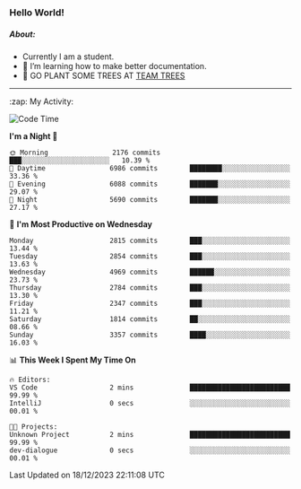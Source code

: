### Hello World!

##### About:
- Currently I am a student.
- 🌱 I’m learning how to make better documentation.
- 🌱 GO PLANT SOME TREES AT [TEAM TREES](https://teamtrees.org/)

---
  <summary>:zap: My Activity:</summary>
  
<!--START_SECTION:waka-->
![Code Time](http://img.shields.io/badge/Code%20Time-1%2C267%20hrs%2050%20mins-blue)

**I'm a Night 🦉** 

```text
🌞 Morning                2176 commits        ███░░░░░░░░░░░░░░░░░░░░░░   10.39 % 
🌆 Daytime                6986 commits        ████████░░░░░░░░░░░░░░░░░   33.36 % 
🌃 Evening                6088 commits        ███████░░░░░░░░░░░░░░░░░░   29.07 % 
🌙 Night                  5690 commits        ███████░░░░░░░░░░░░░░░░░░   27.17 % 
```
📅 **I'm Most Productive on Wednesday** 

```text
Monday                   2815 commits        ███░░░░░░░░░░░░░░░░░░░░░░   13.44 % 
Tuesday                  2854 commits        ███░░░░░░░░░░░░░░░░░░░░░░   13.63 % 
Wednesday                4969 commits        ██████░░░░░░░░░░░░░░░░░░░   23.73 % 
Thursday                 2784 commits        ███░░░░░░░░░░░░░░░░░░░░░░   13.30 % 
Friday                   2347 commits        ███░░░░░░░░░░░░░░░░░░░░░░   11.21 % 
Saturday                 1814 commits        ██░░░░░░░░░░░░░░░░░░░░░░░   08.66 % 
Sunday                   3357 commits        ████░░░░░░░░░░░░░░░░░░░░░   16.03 % 
```


📊 **This Week I Spent My Time On** 

```text
🔥 Editors: 
VS Code                  2 mins              █████████████████████████   99.99 % 
IntelliJ                 0 secs              ░░░░░░░░░░░░░░░░░░░░░░░░░   00.01 % 

🐱‍💻 Projects: 
Unknown Project          2 mins              █████████████████████████   99.99 % 
dev-dialogue             0 secs              ░░░░░░░░░░░░░░░░░░░░░░░░░   00.01 % 
```


 Last Updated on 18/12/2023 22:11:08 UTC
<!--END_SECTION:waka-->
